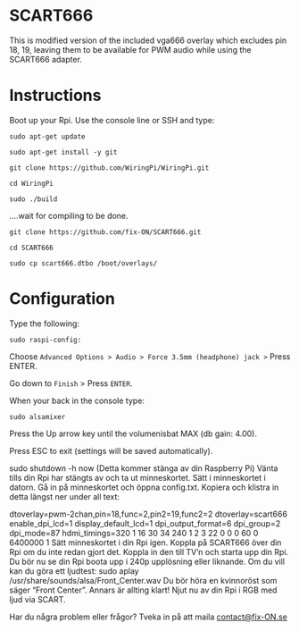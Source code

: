 # SCART666
This is modified version of the included vga666 overlay which excludes pin 18, 19, leaving them to be available for PWM audio while using the SCART666 adapter.

# Instructions
Boot up your Rpi. Use the console line or SSH and type:

    sudo apt-get update

    sudo apt-get install -y git

    git clone https://github.com/WiringPi/WiringPi.git

    cd WiringPi

    sudo ./build

....wait for compiling to be done.
 
    git clone https://github.com/fix-ON/SCART666.git

    cd SCART666

    sudo cp scart666.dtbo /boot/overlays/

# Configuration
Type the following:

    sudo raspi-config:

Choose `Advanced Options > Audio > Force 3.5mm (headphone) jack >`
Press ENTER. 

Go down to `Finish` > Press `ENTER`.

When your back in the console type:

    sudo alsamixer

Press the Up arrow key until the volumenisbat MAX (db gain: 4.00).

Press ESC to exit (settings will be saved automatically).

sudo shutdown -h now (Detta kommer stänga av din Raspberry Pi)
Vänta tills din Rpi har stängts av och ta ut minneskortet. 
Sätt i minneskortet i datorn. Gå in på minneskortet och öppna config.txt.
Kopiera och klistra in detta längst ner under all text:
 
dtoverlay=pwm-2chan,pin=18,func=2,pin2=19,func2=2
dtoverlay=scart666
enable_dpi_lcd=1
display_default_lcd=1
dpi_output_format=6
dpi_group=2
dpi_mode=87
hdmi_timings=320 1 16 30 34 240 1 2 3 22 0 0 0 60 0 6400000 1
Sätt minneskortet i din Rpi igen.
Koppla på SCART666 över din Rpi om du inte redan gjort det.
Koppla in den till TV’n och starta upp din Rpi.
Du bör nu se din Rpi boota upp i 240p upplösning eller liknande. 
Om du vill kan du göra ett ljudtest: 
sudo aplay /usr/share/sounds/alsa/Front_Center.wav
Du bör höra en kvinnoröst som säger “Front Center”. 
Annars är allting klart! Njut nu av din Rpi i RGB med ljud via SCART. 
 
Har du några problem eller frågor? 
Tveka in på att maila contact@fix-ON.se

